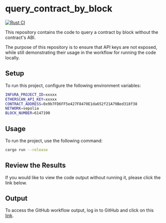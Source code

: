 
# query_contract_by_block

[![Rust CI](https://github.com/Amarlanda/query_contract_by_block/actions/workflows/rust.yml/badge.svg)](https://github.com/Amarlanda/query_contract_by_block/actions/workflows/rust.yml)

This repository contains the code to query a contract by block without the contract's ABI.

The purpose of this repository is to ensure that API keys are not exposed, while still demonstrating their usage in the workflow for running the code locally.

## Setup

To run this project, configure the following environment variables:

```sh
INFURA_PROJECT_ID=xxxxx
ETHERSCAN_API_KEY=xxxxx
CONTRACT_ADDRESS=0x9b7FD6FF5e427F8470E1da652f21A79Bed318f38
NETWORK=sepolia
BLOCK_NUMBER=6147190
```

## Usage

To run the project, use the following command:

```sh
cargo run --release
```


## Review the Results
If you would like to view the code output without running it, please click the link below.

## Output
To access the GitHub workflow output, log in to GitHub and click on this [link](https://github.com/Amarlanda/query_contract_by_block/actions/runs/9610064702/job/26505753601#step:7:273).
